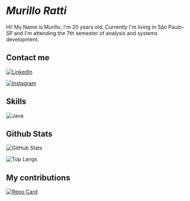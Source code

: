# *Murillo Ratti*
 Hi! My Name is Murillo, I'm 20 years old. Currently I'm living in São Paulo-SP and I'm attending the 7th semester of analysis and systems development.
## Contact me 
[![LinkedIn](https://img.shields.io/badge/LinkedIn-000?style=for-the-badge&logo=linkedin&logoColor=0E76A8)](https://www.linkedin.com/in/murillo-ratti-808b97254/) 

[![Instagram](https://img.shields.io/badge/Instagram-000?style=for-the-badge&logo=instagram)](https://www.instagram.com/omurillocom2l/)
## Skills 
![Java](https://img.shields.io/badge/Java-000?style=for-the-badge&logo=java)

## Github Stats 
![GitHub Stats](https://github-readme-stats.vercel.app/api?username=MurilloRatti&theme=transparent&bg_color=000&border_color=30A3DC&show_icons=true&icon_color=30A3DC&title_color=E94D5F&text_color=FFF)

![Top Langs](https://github-readme-stats-git-masterrstaa-rickstaa.vercel.app/api/top-langs/?username=SEUUSERNAME&bg_color=000&border_color=30A3DC&title_color=E94D5F&text_color=FFF)


## My contributions
[![Repo Card](https://github-readme-stats.vercel.app/api/pin/?username=MurilloRatti&repo=dio-lab-open-source-Murillo&bg_color=000&border_color=30A3DC&show_icons=true&icon_color=30A3DC&title_color=E94D5F&text_color=FFF)](https://github.com/MurilloRatti/dio-lab-open-source-Murillo)

